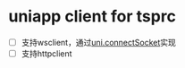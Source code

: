 # uniapp client for tsprc
- [ ] 支持wsclient，通过[uni.connectSocket](https://uniapp.dcloud.net.cn/api/request/websocket.html#connectsocket)实现
- [ ] 支持httpclient
